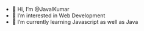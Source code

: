 - 👋 Hi, I’m @JavalKumar
- 👀 I’m interested in Web Development
- 🌱 I’m currently learning Javascript as well as Java

<!---
JavalKumar/JavalKumar is a ✨ special ✨ repository because its `README.md` (this file) appears on your GitHub profile.
You can click the Preview link to take a look at your changes.
--->
